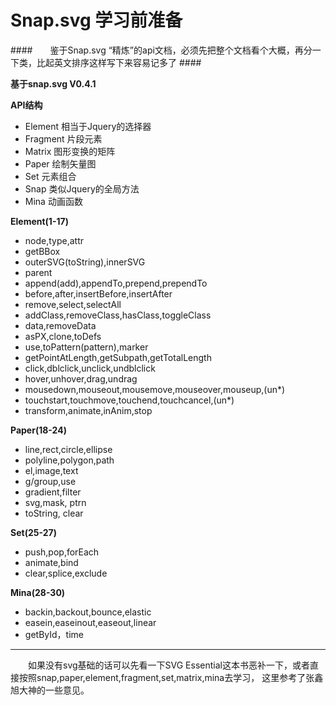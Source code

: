 Snap.svg 学习前准备
=================

####　　鉴于Snap.svg “精炼”的api文档，必须先把整个文档看个大概，再分一下类，比起英文排序这样写下来容易记多了 ####

**基于snap.svg V0.4.1** 

**API结构**

- Element 相当于Jquery的选择器
- Fragment 片段元素
- Matrix 图形变换的矩阵
- Paper 绘制矢量图
- Set 元素组合
- Snap 类似Jquery的全局方法
- Mina 动画函数

**Element(1-17)** 

- node,type,attr
- getBBox
- outerSVG(toString),innerSVG
- parent
- append(add),appendTo,prepend,prependTo
- before,after,insertBefore,insertAfter
- remove,select,selectAll
- addClass,removeClass,hasClass,toggleClass
- data,removeData
- asPX,clone,toDefs
- use,toPattern(pattern),marker
- getPointAtLength,getSubpath,getTotalLength
- click,dblclick,unclick,undblclick
- hover,unhover,drag,undrag
- mousedown,mouseout,mousemove,mouseover,mouseup,(un*)
- touchstart,touchmove,touchend,touchcancel,(un*)
- transform,animate,inAnim,stop

**Paper(18-24)**

- line,rect,circle,ellipse
- polyline,polygon,path
- el,image,text
- g/group,use
- gradient,filter
- svg,mask, ptrn
- toString, clear

**Set(25-27)**

- push,pop,forEach
- animate,bind
- clear,splice,exclude

**Mina(28-30)**

- backin,backout,bounce,elastic
- easein,easeinout,easeout,linear
- getById，time





------------------------------

　　如果没有svg基础的话可以先看一下SVG Essential这本书恶补一下，或者直接按照snap,paper,element,fragment,set,matrix,mina去学习，
这里参考了张鑫旭大神的一些意见。



